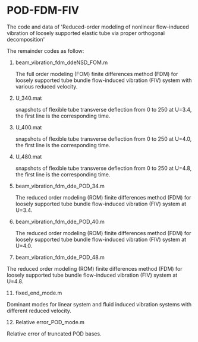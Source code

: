# POD-FDM-FIV
The code and data of 'Reduced-order modeling of nonlinear flow-induced vibration of loosely supported elastic tube via proper orthogonal decomposition'

The remainder codes as follow:
1. beam_vibration_fdm_ddeNSD_FOM.m
   
   The full order modeling (FOM) finite differences method (FDM) for loosely supported tube bundle flow-induced vibration (FIV) system with various reduced velocity.
   
3. U_340.mat
   
   snapshots of flexible tube transverse deflection from 0 to 250 at U=3.4, the first line is the corresponding time.
   
5. U_400.mat
   
   snapshots of flexible tube transverse deflection from 0 to 250 at U=4.0, the first line is the corresponding time.
   
7. U_480.mat
   
   snapshots of flexible tube transverse deflection from 0 to 250 at U=4.8, the first line is the corresponding time.
   
8. beam_vibration_fdm_dde_POD_34.m
   
   The reduced order modeling (ROM) finite differences method (FDM) for loosely supported tube bundle flow-induced vibration (FIV) system at U=3.4.
   
9. beam_vibration_fdm_dde_POD_40.m
   
   The reduced order modeling (ROM) finite differences method (FDM) for loosely supported tube bundle flow-induced vibration (FIV) system at U=4.0.
   
10. beam_vibration_fdm_dde_POD_48.m
   
   The reduced order modeling (ROM) finite differences method (FDM) for loosely supported tube bundle flow-induced vibration (FIV) system at U=4.8.
   
11. fixed_end_mode.m
   
   Dominant modes for linear system and fluid induced vibration systems with different reduced velocity.
   
12. Relative error_POD_mode.m
   
   Relative error of truncated POD bases.

